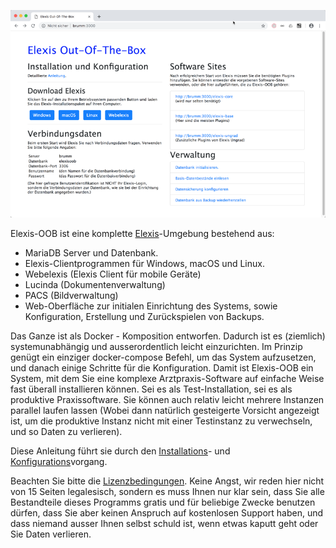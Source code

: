 
![](../images/oob_einstieg.png)

Elexis-OOB ist eine komplette [Elexis](http://elexis.ch)-Umgebung bestehend aus:

* MariaDB Server und Datenbank.
* Elexis-Clientprogrammen für Windows, macOS und Linux.
* Webelexis (Elexis Client für mobile Geräte)
* Lucinda (Dokumentenverwaltung)
* PACS (Bildverwaltung)
* Web-Oberfläche zur initialen Einrichtung des Systems, sowie Konfiguration, Erstellung und Zurückspielen von Backups.

Das Ganze ist als Docker - Komposition entworfen. Dadurch ist es (ziemlich) systemunabhängig und ausserordentlich leicht einzurichten. Im Prinzip genügt ein einziger docker-compose Befehl, um das System aufzusetzen, und danach einige Schritte für die Konfiguration. Damit ist Elexis-OOB ein System, mit dem Sie eine komplexe Arztpraxis-Software auf einfache Weise fast überall installieren können. Sei es als Test-Installation, sei es als produktive Praxissoftware. Sie können auch relativ leicht mehrere Instanzen parallel laufen lassen (Wobei dann natürlich gesteigerte Vorsicht angezeigt ist, um die produktive Instanz nicht mit einer Testinstanz zu verwechseln, und so Daten zu verlieren).

Diese Anleitung führt sie durch den [Installations](install.md)- und [Konfigurations](config.md)vorgang.

Beachten Sie bitte die [Lizenzbedingungen](https://github.com/rgwch/elexis-oob/blob/master/LICENSE). Keine Angst, wir reden hier nicht von 15 Seiten legalesisch, sondern es muss Ihnen nur klar sein, dass Sie alle Bestandteile dieses Programms gratis und für beliebige Zwecke benutzen dürfen, dass Sie aber keinen Anspruch auf kostenlosen Support haben, und dass niemand ausser Ihnen selbst schuld ist, wenn etwas kaputt geht oder Sie Daten verlieren. 

